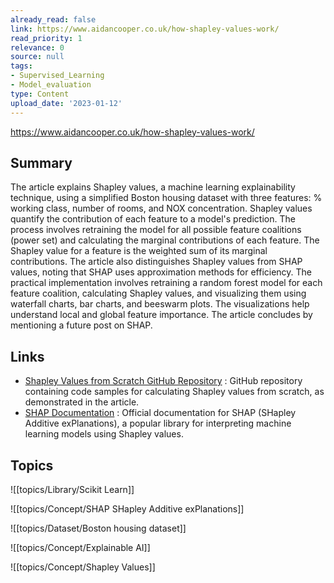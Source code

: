 ```yaml
---
already_read: false
link: https://www.aidancooper.co.uk/how-shapley-values-work/
read_priority: 1
relevance: 0
source: null
tags:
- Supervised_Learning
- Model_evaluation
type: Content
upload_date: '2023-01-12'
---
```


https://www.aidancooper.co.uk/how-shapley-values-work/
## Summary

The article explains Shapley values, a machine learning explainability technique, using a simplified Boston housing dataset with three features: % working class, number of rooms, and NOX concentration. Shapley values quantify the contribution of each feature to a model's prediction. The process involves retraining the model for all possible feature coalitions (power set) and calculating the marginal contributions of each feature. The Shapley value for a feature is the weighted sum of its marginal contributions. The article also distinguishes Shapley values from SHAP values, noting that SHAP uses approximation methods for efficiency. The practical implementation involves retraining a random forest model for each feature coalition, calculating Shapley values, and visualizing them using waterfall charts, bar charts, and beeswarm plots. The visualizations help understand local and global feature importance. The article concludes by mentioning a future post on SHAP.
## Links

- [Shapley Values from Scratch GitHub Repository](https://github.com/AidanCooper/shapley-values-from-scratch/?xgtab=&ref=aidancooper.co.uk) : GitHub repository containing code samples for calculating Shapley values from scratch, as demonstrated in the article.
- [SHAP Documentation](https://shap.readthedocs.io/en/latest/?xgtab=&ref=aidancooper.co.uk) : Official documentation for SHAP (SHapley Additive exPlanations), a popular library for interpreting machine learning models using Shapley values.

## Topics

![[topics/Library/Scikit Learn]]

![[topics/Concept/SHAP SHapley Additive exPlanations]]

![[topics/Dataset/Boston housing dataset]]

![[topics/Concept/Explainable AI]]

![[topics/Concept/Shapley Values]]